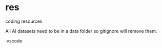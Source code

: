 # res
 coding resources

All AI datasets need to be in a data folder so gitignore will remove them.

.vscode
